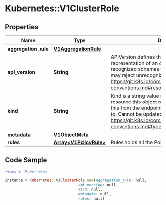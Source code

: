 # Kubernetes::V1ClusterRole

## Properties

Name | Type | Description | Notes
------------ | ------------- | ------------- | -------------
**aggregation_rule** | [**V1AggregationRule**](V1AggregationRule.md) |  | [optional] 
**api_version** | **String** | APIVersion defines the versioned schema of this representation of an object. Servers should convert recognized schemas to the latest internal value, and may reject unrecognized values. More info: https://git.k8s.io/community/contributors/devel/api-conventions.md#resources | [optional] 
**kind** | **String** | Kind is a string value representing the REST resource this object represents. Servers may infer this from the endpoint the client submits requests to. Cannot be updated. In CamelCase. More info: https://git.k8s.io/community/contributors/devel/api-conventions.md#types-kinds | [optional] 
**metadata** | [**V1ObjectMeta**](V1ObjectMeta.md) |  | [optional] 
**rules** | [**Array&lt;V1PolicyRule&gt;**](V1PolicyRule.md) | Rules holds all the PolicyRules for this ClusterRole | [optional] 

## Code Sample

```ruby
require 'Kubernetes'

instance = Kubernetes::V1ClusterRole.new(aggregation_rule: null,
                                 api_version: null,
                                 kind: null,
                                 metadata: null,
                                 rules: null)
```


